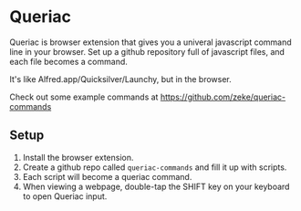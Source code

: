 # Queriac

Queriac is browser extension that gives you a univeral javascript command line in your browser. Set up a github repository full of javascript files, and each file becomes a command.

It's like Alfred.app/Quicksilver/Launchy, but in the browser.

Check out some example commands at https://github.com/zeke/queriac-commands

## Setup

1. Install the browser extension.
1. Create a github repo called `queriac-commands` and fill it up with scripts.
1. Each script will become a queriac command.
1. When viewing a webpage, double-tap the SHIFT key on your keyboard to open Queriac input.
